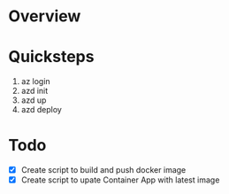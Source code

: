 # Overview

# Quicksteps

1. az login 
1. azd init 
1. azd up
1. azd deploy 

# Todo
- [X] Create script to build and push docker image
- [X] Create script to upate Container App with latest image